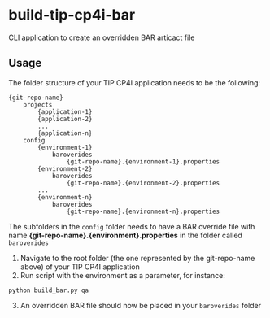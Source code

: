 # build-tip-cp4i-bar
CLI application to create an overridden BAR articact file

## Usage
The folder structure of your TIP CP4I application needs to be the following:
```
{git-repo-name}
    projects
        {application-1}
        {application-2}
        ...
        {application-n}
    config
        {environment-1}
            baroverides
                {git-repo-name}.{environment-1}.properties
        {environment-2}
            baroverides
                {git-repo-name}.{environment-2}.properties
        ...
        {environment-n}
            baroverides
                {git-repo-name}.{environment-n}.properties
```

The subfolders in the `config` folder needs to have a BAR override file with name **{git-repo-name}.{environment}.properties** in the folder called `baroverides`

1. Navigate to the root folder (the one represented by the git-repo-name above) of your TIP CP4I application
2. Run script with the environment as a parameter, for instance:
```
python build_bar.py qa
```
3. An overridden BAR file should now be placed in your `baroverides` folder
